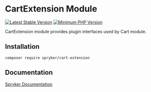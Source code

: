 # CartExtension Module
[![Latest Stable Version](https://poser.pugx.org/spryker/cart-extension/v/stable.svg)](https://packagist.org/packages/spryker/cart-extension)
[![Minimum PHP Version](https://img.shields.io/badge/php-%3E%3D%208.2-8892BF.svg)](https://php.net/)

CartExtension module provides plugin interfaces used by Cart module.

## Installation

```
composer require spryker/cart-extension
```

## Documentation

[Spryker Documentation](https://docs.spryker.com)

